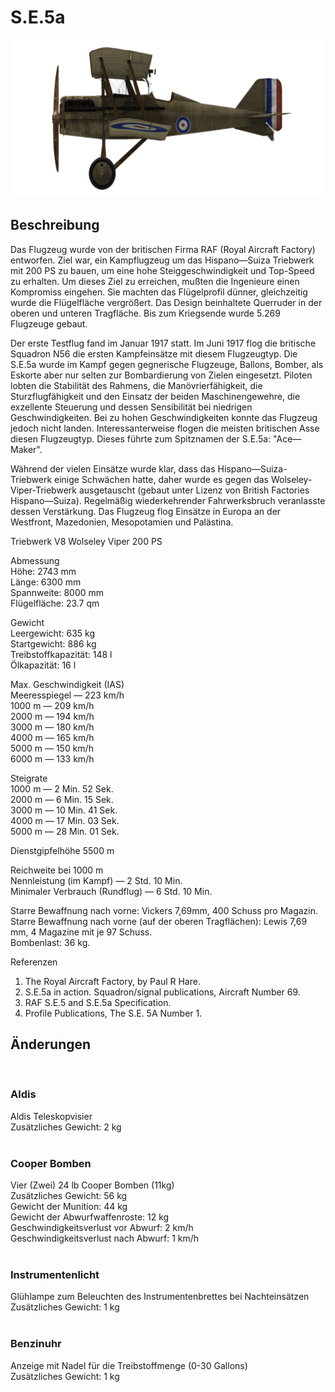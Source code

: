 # S.E.5a  
  
![se5a](../images/se5a.png)  
  
## Beschreibung  
  
Das Flugzeug wurde von der britischen Firma RAF (Royal Aircraft Factory) entworfen. Ziel war, ein Kampflugzeug um das Hispano—Suiza Triebwerk mit 200 PS zu bauen, um eine hohe Steiggeschwindigkeit und Top-Speed zu erhalten. Um dieses Ziel zu erreichen, mußten die Ingenieure einen Kompromiss eingehen. Sie machten das Flügelprofil dünner, gleichzeitig wurde die Flügelfläche vergrößert. Das Design beinhaltete Querruder in der oberen und unteren Tragfläche. Bis zum Kriegsende wurde 5.269 Flugzeuge gebaut.  
  
Der erste Testflug fand im Januar 1917 statt. Im Juni 1917 flog die britische Squadron N56 die ersten Kampfeinsätze mit diesem Flugzeugtyp. Die S.E.5a wurde im Kampf gegen gegnerische Flugzeuge, Ballons, Bomber, als Eskorte aber nur selten zur Bombardierung von Zielen eingesetzt. Piloten lobten die Stabilität des Rahmens, die Manövrierfähigkeit, die Sturzflugfähigkeit und den Einsatz der beiden Maschinengewehre, die exzellente Steuerung und dessen Sensibilität bei niedrigen Geschwindigkeiten. Bei zu hohen Geschwindigkeiten konnte das Flugzeug jedoch nicht landen. Interessanterweise flogen die meisten britischen Asse diesen Flugzeugtyp. Dieses führte zum Spitznamen der S.E.5a: "Ace—Maker".  
  
Während der vielen Einsätze wurde klar, dass das Hispano—Suiza-Triebwerk einige Schwächen hatte, daher wurde es gegen das Wolseley-Viper-Triebwerk ausgetauscht (gebaut unter Lizenz von British Factories Hispano—Suiza). Regelmäßig wiederkehrender Fahrwerksbruch veranlasste dessen  Verstärkung. Das Flugzeug flog Einsätze in Europa an der Westfront, Mazedonien, Mesopotamien und Palästina.  
  
  
Triebwerk V8 Wolseley Viper 200 PS  
  
Abmessung  
Höhe: 2743 mm  
Länge: 6300 mm  
Spannweite: 8000 mm  
Flügelfläche: 23.7 qm  
  
Gewicht  
Leergewicht: 635 kg  
Startgewicht: 886 kg  
Treibstoffkapazität: 148 l  
Ölkapazität: 16 l  
  
Max. Geschwindigkeit (IAS)  
Meeresspiegel — 223 km/h  
1000 m — 209 km/h  
2000 m — 194 km/h  
3000 m — 180 km/h  
4000 m — 165 km/h  
5000 m — 150 km/h  
6000 m — 133 km/h  
  
Steigrate  
1000 m —  2 Min. 52 Sek.  
2000 m —  6 Min. 15 Sek.  
3000 m — 10 Min. 41 Sek.  
4000 m — 17 Min. 03 Sek.  
5000 m — 28 Min. 01 Sek.  
  
Dienstgipfelhöhe 5500 m  
  
Reichweite bei 1000 m  
Nennleistung (im Kampf) — 2 Std. 10 Min.  
Minimaler Verbrauch (Rundflug) — 6 Std. 10 Min.  
  
Starre Bewaffnung nach vorne: Vickers 7,69mm, 400 Schuss pro Magazin.  
Starre Bewaffnung nach vorne (auf der oberen Tragflächen): Lewis 7,69 mm, 4 Magazine mit je 97 Schuss.  
Bombenlast:  36 kg.  
  
Referenzen  
1) The Royal Aircraft Factory, by Paul R Hare.  
2) S.E.5a in action. Squadron/signal publications, Aircraft Number 69.  
3) RAF S.E.5 and S.E.5a Specification.  
4) Profile Publications, The S.E. 5A Number 1.  
  
## Änderungen  
  ﻿
  
### Aldis  
  
Aldis Teleskopvisier  
Zusätzliches Gewicht: 2 kg  
  ﻿
  
### Cooper Bomben  
  
Vier (Zwei) 24 lb Cooper Bomben (11kg)  
Zusätzliches Gewicht: 56 kg  
Gewicht der Munition: 44 kg  
Gewicht der Abwurfwaffenroste: 12 kg  
Geschwindigkeitsverlust vor Abwurf: 2 km/h  
Geschwindigkeitsverlust nach Abwurf: 1 km/h  
  ﻿
  
### Instrumentenlicht  
  
Glühlampe zum Beleuchten des Instrumentenbrettes bei Nachteinsätzen  
Zusätzliches Gewicht: 1 kg  
  ﻿
  
### Benzinuhr  
  
Anzeige mit Nadel für die Treibstoffmenge (0-30 Gallons)  
Zusätzliches Gewicht: 1 kg  
